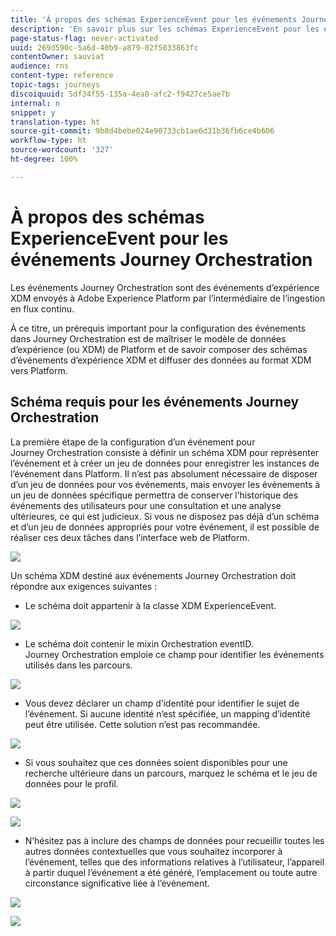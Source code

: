 ```yaml
---
title: 'À propos des schémas ExperienceEvent pour les événements Journey Orchestration '
description: 'En savoir plus sur les schémas ExperienceEvent pour les événements Journey Orchestration '
page-status-flag: never-activated
uuid: 269d590c-5a6d-40b9-a879-02f5033863fc
contentOwner: sauviat
audience: rns
content-type: reference
topic-tags: journeys
discoiquuid: 5df34f55-135a-4ea8-afc2-f9427ce5ae7b
internal: n
snippet: y
translation-type: ht
source-git-commit: 9b8d4bebe024e90733cb1ae6d31b36fb6ce4b606
workflow-type: ht
source-wordcount: '327'
ht-degree: 100%

---
```




# À propos des schémas ExperienceEvent pour les événements Journey Orchestration

Les événements Journey Orchestration sont des événements d’expérience XDM envoyés à Adobe Experience Platform par l’intermédiaire de l’ingestion en flux continu.

À ce titre, un prérequis important pour la configuration des événements dans Journey Orchestration est de maîtriser le modèle de données d’expérience (ou XDM) de Platform et de savoir composer des schémas d’événements d’expérience XDM et diffuser des données au format XDM vers Platform.

## Schéma requis pour les événements Journey Orchestration

La première étape de la configuration d’un événement pour Journey Orchestration consiste à définir un schéma XDM pour représenter l’événement et à créer un jeu de données pour enregistrer les instances de l’événement dans Platform. Il n’est pas absolument nécessaire de disposer d’un jeu de données pour vos événements, mais envoyer les événements à un jeu de données spécifique permettra de conserver l’historique des événements des utilisateurs pour une consultation et une analyse ultérieures, ce qui est judicieux. Si vous ne disposez pas déjà d’un schéma et d’un jeu de données appropriés pour votre événement, il est possible de réaliser ces deux tâches dans l’interface web de Platform.

![](../assets/schema1.png)

Un schéma XDM destiné aux événements Journey Orchestration doit répondre aux exigences suivantes :

* Le schéma doit appartenir à la classe XDM ExperienceEvent.

![](../assets/schema2.png)

* Le schéma doit contenir le mixin Orchestration eventID. Journey Orchestration emploie ce champ pour identifier les événements utilisés dans les parcours.

![](../assets/schema3.png)

* Vous devez déclarer un champ d’identité pour identifier le sujet de l’événement. Si aucune identité n’est spécifiée, un mapping d’identité peut être utilisée. Cette solution n’est pas recommandée.

![](../assets/schema4.png)

* Si vous souhaitez que ces données soient disponibles pour une recherche ultérieure dans un parcours, marquez le schéma et le jeu de données pour le profil.

![](../assets/schema5.png)

![](../assets/schema6.png)

* N’hésitez pas à inclure des champs de données pour recueillir toutes les autres données contextuelles que vous souhaitez incorporer à l’événement, telles que des informations relatives à l’utilisateur, l’appareil à partir duquel l’événement a été généré, l’emplacement ou toute autre circonstance significative liée à l’événement.

![](../assets/schema7.png)

![](../assets/schema8.png)
